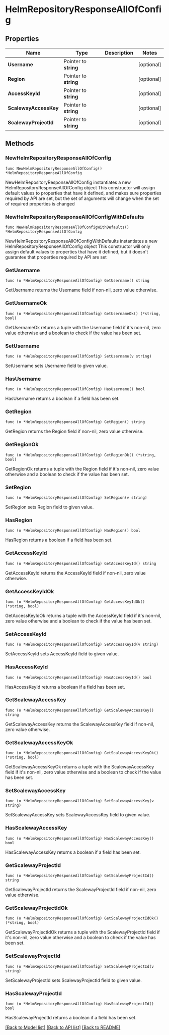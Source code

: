 # HelmRepositoryResponseAllOfConfig

## Properties

Name | Type | Description | Notes
------------ | ------------- | ------------- | -------------
**Username** | Pointer to **string** |  | [optional] 
**Region** | Pointer to **string** |  | [optional] 
**AccessKeyId** | Pointer to **string** |  | [optional] 
**ScalewayAccessKey** | Pointer to **string** |  | [optional] 
**ScalewayProjectId** | Pointer to **string** |  | [optional] 

## Methods

### NewHelmRepositoryResponseAllOfConfig

`func NewHelmRepositoryResponseAllOfConfig() *HelmRepositoryResponseAllOfConfig`

NewHelmRepositoryResponseAllOfConfig instantiates a new HelmRepositoryResponseAllOfConfig object
This constructor will assign default values to properties that have it defined,
and makes sure properties required by API are set, but the set of arguments
will change when the set of required properties is changed

### NewHelmRepositoryResponseAllOfConfigWithDefaults

`func NewHelmRepositoryResponseAllOfConfigWithDefaults() *HelmRepositoryResponseAllOfConfig`

NewHelmRepositoryResponseAllOfConfigWithDefaults instantiates a new HelmRepositoryResponseAllOfConfig object
This constructor will only assign default values to properties that have it defined,
but it doesn't guarantee that properties required by API are set

### GetUsername

`func (o *HelmRepositoryResponseAllOfConfig) GetUsername() string`

GetUsername returns the Username field if non-nil, zero value otherwise.

### GetUsernameOk

`func (o *HelmRepositoryResponseAllOfConfig) GetUsernameOk() (*string, bool)`

GetUsernameOk returns a tuple with the Username field if it's non-nil, zero value otherwise
and a boolean to check if the value has been set.

### SetUsername

`func (o *HelmRepositoryResponseAllOfConfig) SetUsername(v string)`

SetUsername sets Username field to given value.

### HasUsername

`func (o *HelmRepositoryResponseAllOfConfig) HasUsername() bool`

HasUsername returns a boolean if a field has been set.

### GetRegion

`func (o *HelmRepositoryResponseAllOfConfig) GetRegion() string`

GetRegion returns the Region field if non-nil, zero value otherwise.

### GetRegionOk

`func (o *HelmRepositoryResponseAllOfConfig) GetRegionOk() (*string, bool)`

GetRegionOk returns a tuple with the Region field if it's non-nil, zero value otherwise
and a boolean to check if the value has been set.

### SetRegion

`func (o *HelmRepositoryResponseAllOfConfig) SetRegion(v string)`

SetRegion sets Region field to given value.

### HasRegion

`func (o *HelmRepositoryResponseAllOfConfig) HasRegion() bool`

HasRegion returns a boolean if a field has been set.

### GetAccessKeyId

`func (o *HelmRepositoryResponseAllOfConfig) GetAccessKeyId() string`

GetAccessKeyId returns the AccessKeyId field if non-nil, zero value otherwise.

### GetAccessKeyIdOk

`func (o *HelmRepositoryResponseAllOfConfig) GetAccessKeyIdOk() (*string, bool)`

GetAccessKeyIdOk returns a tuple with the AccessKeyId field if it's non-nil, zero value otherwise
and a boolean to check if the value has been set.

### SetAccessKeyId

`func (o *HelmRepositoryResponseAllOfConfig) SetAccessKeyId(v string)`

SetAccessKeyId sets AccessKeyId field to given value.

### HasAccessKeyId

`func (o *HelmRepositoryResponseAllOfConfig) HasAccessKeyId() bool`

HasAccessKeyId returns a boolean if a field has been set.

### GetScalewayAccessKey

`func (o *HelmRepositoryResponseAllOfConfig) GetScalewayAccessKey() string`

GetScalewayAccessKey returns the ScalewayAccessKey field if non-nil, zero value otherwise.

### GetScalewayAccessKeyOk

`func (o *HelmRepositoryResponseAllOfConfig) GetScalewayAccessKeyOk() (*string, bool)`

GetScalewayAccessKeyOk returns a tuple with the ScalewayAccessKey field if it's non-nil, zero value otherwise
and a boolean to check if the value has been set.

### SetScalewayAccessKey

`func (o *HelmRepositoryResponseAllOfConfig) SetScalewayAccessKey(v string)`

SetScalewayAccessKey sets ScalewayAccessKey field to given value.

### HasScalewayAccessKey

`func (o *HelmRepositoryResponseAllOfConfig) HasScalewayAccessKey() bool`

HasScalewayAccessKey returns a boolean if a field has been set.

### GetScalewayProjectId

`func (o *HelmRepositoryResponseAllOfConfig) GetScalewayProjectId() string`

GetScalewayProjectId returns the ScalewayProjectId field if non-nil, zero value otherwise.

### GetScalewayProjectIdOk

`func (o *HelmRepositoryResponseAllOfConfig) GetScalewayProjectIdOk() (*string, bool)`

GetScalewayProjectIdOk returns a tuple with the ScalewayProjectId field if it's non-nil, zero value otherwise
and a boolean to check if the value has been set.

### SetScalewayProjectId

`func (o *HelmRepositoryResponseAllOfConfig) SetScalewayProjectId(v string)`

SetScalewayProjectId sets ScalewayProjectId field to given value.

### HasScalewayProjectId

`func (o *HelmRepositoryResponseAllOfConfig) HasScalewayProjectId() bool`

HasScalewayProjectId returns a boolean if a field has been set.


[[Back to Model list]](../README.md#documentation-for-models) [[Back to API list]](../README.md#documentation-for-api-endpoints) [[Back to README]](../README.md)


